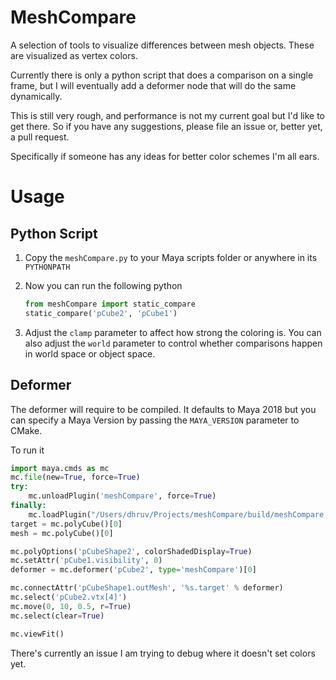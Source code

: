# MeshCompare

A selection of tools to visualize differences between mesh objects.
These are visualized as vertex colors.

Currently there is only a python script that does a comparison on a single frame, but I will eventually add a deformer
node that will do the same dynamically.

This is still very rough, and performance is not my current goal but I'd like to get there.
So if you have any suggestions, please file an issue or, better yet, a pull request.

Specifically if someone has any ideas for better color schemes I'm all ears.

# Usage

## Python Script

1. Copy the `meshCompare.py` to your Maya scripts folder or anywhere in its `PYTHONPATH`
2. Now you can run the following python

    ```python
    from meshCompare import static_compare
    static_compare('pCube2', 'pCube1')
    ```
    
3. Adjust the `clamp` parameter to affect how strong the coloring is. 
   You can also adjust the `world` parameter to control whether comparisons happen in world space or object space.

## Deformer

The deformer will require to be compiled.
It defaults to Maya 2018 but you can specify a Maya Version by passing the `MAYA_VERSION` parameter to CMake.


To run it

```python
import maya.cmds as mc
mc.file(new=True, force=True)
try:
    mc.unloadPlugin('meshCompare', force=True)
finally:
    mc.loadPlugin("/Users/dhruv/Projects/meshCompare/build/meshCompare.bundle")
target = mc.polyCube()[0]
mesh = mc.polyCube()[0]

mc.polyOptions('pCubeShape2', colorShadedDisplay=True)
mc.setAttr('pCube1.visibility', 0)
deformer = mc.deformer('pCube2', type='meshCompare')[0]

mc.connectAttr('pCubeShape1.outMesh', '%s.target' % deformer)
mc.select('pCube2.vtx[4]')
mc.move(0, 10, 0.5, r=True)
mc.select(clear=True)

mc.viewFit()
```

There's currently an issue I am trying to debug where it doesn't set colors yet.